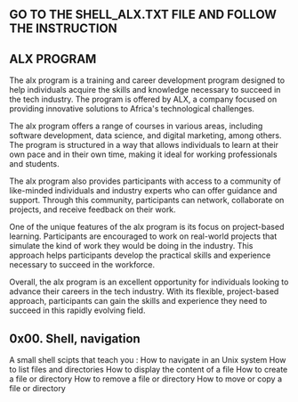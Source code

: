 ## GO TO THE SHELL_ALX.TXT FILE AND FOLLOW THE INSTRUCTION 

## ALX PROGRAM
The alx program is a training and career development program designed to help individuals acquire the skills and knowledge necessary to succeed in the tech industry. The program is offered by ALX, a company focused on providing innovative solutions to Africa's technological challenges.

The alx program offers a range of courses in various areas, including software development, data science, and digital marketing, among others. The program is structured in a way that allows individuals to learn at their own pace and in their own time, making it ideal for working professionals and students.

The alx program also provides participants with access to a community of like-minded individuals and industry experts who can offer guidance and support. Through this community, participants can network, collaborate on projects, and receive feedback on their work.

One of the unique features of the alx program is its focus on project-based learning. Participants are encouraged to work on real-world projects that simulate the kind of work they would be doing in the industry. This approach helps participants develop the practical skills and experience necessary to succeed in the workforce.

Overall, the alx program is an excellent opportunity for individuals looking to advance their careers in the tech industry. With its flexible, project-based approach, participants can gain the skills and experience they need to succeed in this rapidly evolving field.

## 0x00. Shell, navigation
A small shell scipts that teach you : 
How to navigate in an Unix system
How to list files and directories
How to display the content of a file
How to create a file or directory
How to remove a file or directory
How to move or copy a file or directory
